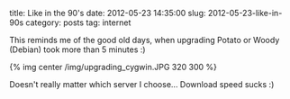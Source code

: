 title: Like in the 90's
date: 2012-05-23 14:35:00
slug: 2012-05-23-like-in-90s
category: posts
tag: internet

This reminds me of the good old days, when upgrading Potato or Woody (Debian) took more than 5 minutes :)

{% img center /img/upgrading_cygwin.JPG 320 300  %}

Doesn't really matter which server I choose... Download speed sucks :)
